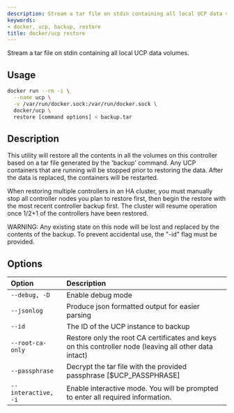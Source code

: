 ```yaml
---
description: Stream a tar file on stdin containing all local UCP data volumes.
keywords:
- docker, ucp, backup, restore
title: docker/ucp restore
---
```


Stream a tar file on stdin containing all local UCP data volumes.

## Usage

```bash
docker run --rm -i \
  --name ucp \
  -v /var/run/docker.sock:/var/run/docker.sock \
  docker/ucp \
  restore [command options] < backup.tar
```

## Description

This utility will restore all the contents in all the volumes on this
controller based on a tar file generated by the 'backup' command.  Any UCP
containers that are running will be stopped prior to restoring the data.
After the data is replaced, the containers will be restarted.

When restoring multiple controllers in an HA cluster, you must manually
stop all controller nodes you plan to restore first, then begin the
restore with the most recent controller backup first.  The cluster will
resume operation once 1/2+1 of the controllers have been restored.

WARNING: Any existing state on this node will be lost and replaced by
the contents of the backup.  To prevent accidental use, the "-id" flag
must be provided.

## Options

| Option              | Description                                                                                            |
|:--------------------|:-------------------------------------------------------------------------------------------------------|
| `--debug, -D`       | Enable debug mode                                                                                      |
| `--jsonlog`         | Produce json formatted output for easier parsing                                                       |
| `--id`              | The ID of the UCP instance to backup                                                                   |
| `--root-ca-only`    | Restore only the root CA certificates and keys on this controller node (leaving all other data intact) |
| `--passphrase`      | Decrypt the tar file with the provided passphrase [$UCP_PASSPHRASE]                                    |
| `--interactive, -i` | Enable interactive mode. You will be prompted to enter all required information.                       |
